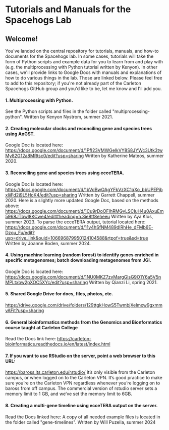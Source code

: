 # Tutorials and Manuals for the Spacehogs Lab

## Welcome!

You've landed on the central repository for tutorials, manuals, and how-to documents for the Spacehogs lab. In some cases, tutorials will take the form of Python scripts and example data for you to learn from and play with (e.g. the multiprocessing with Python tutorial written by Kenyon). In other cases, we'll provide links to Google Docs with manuals and explanations of how to do various things in the lab. Those are linked below. Please feel free to add to this repository; if you're not already part of the Carleton Spacehogs GitHub group and you'd like to be, let me know and I'll add you.

#### 1. Multiprocessing with Python.
See the Python scripts and files in the folder called "multiprocessing-python". Written by Kenyon Nystrom, summer 2021.

#### 2. Creating molecular clocks and reconciling gene and species trees using AnGST.
Google Doc is located here: https://docs.google.com/document/d/1PfI23VMWGelkVY8S8JYWc3Utk3twMy82G12a8MRtsc0/edit?usp=sharing
Written by Katherine Mateos, summer 2020.

#### 3. Reconciling gene and species trees using ecceTERA.
Google Doc is located here: https://docs.google.com/document/d/1bVdBwOAgYFkVzXC1qXo_bbUPEPjbxliiFd2j9L5HoK4/edit?usp=sharing
Written by Garrett Chappell, summer 2020.
Here is a slightly more updated Google Doc, based on the methods above: https://docs.google.com/document/d/1Cu9rDoOFIhRMGvLSCIuH4u0AxuEm5968JTbwl8KCwe4/edit#heading=h.3ie8tf8eheeu
Written by Aya Klos, summer 2023.
To parse the ecceTERA output, tutorial located here: https://docs.google.com/document/d/11y4hSfNM489dIRhHe_dFMb6E-Dzou_Fu/edit?usp=drive_link&ouid=106696879950124104588&rtpof=true&sd=true
Written by Joanne Boden, summer 2024.

#### 4. Using machine learning (random forest) to identify genes enriched in specific metagenomes; batch downloading metagenomes from JGI.
Google Doc is located here: https://docs.google.com/document/d/1NU0MKZ7zvMargGlsG9O1Y6a5V5nMPLtxbw2pXOC5XYc/edit?usp=sharing
Written by Qianzi Li, spring 2021.

#### 5. Shared Google Drive for docs, files, photos, etc.
https://drive.google.com/drive/folders/129ttgkHowS5TwmbjXelmxw9gxmmvAFit?usp=sharing

#### 6. General bioinformatics methods from the Genomics and Bionformatics course taught at Carleton College
Read the Docs link here: https://carleton-bioinformatics.readthedocs.io/en/latest/index.html

#### 7. If you want to use RStudio on the server, point a web browser to this URL:
https://baross.its.carleton.edu/rstudio/
It’s only visible from the Carleton campus, or when logged on to the Carleton VPN. It’s good practice to make sure you’re on the Carleton VPN regardless whenever you’re logging on to baross from off campus.
The commercial version of rstudio server sets a memory limit to 1 GB, and we’ve set the memory limit to 6GB. 

#### 8. Creating a multi-gene timeline using ecceTERA output on the server.
Read the Docs linked here: 
A copy of all needed example files is located in the folder called "gene-timelines". Written by Will Puzella, summer 2024

